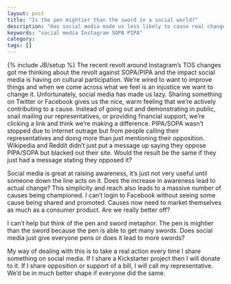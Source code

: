 ```yaml
---
layout: post
title: "Is the pen mightier than the sword in a social world?"
description: "Has social media made us less likely to cause real change in the world since we're liking and sharing instead?"
keywords: "social media Instagram SOPA PIPA"
category: 
tags: []
---
```

{% include JB/setup %}
The recent revolt around Instagram’s TOS changes got me thinking about the revolt against SOPA/PIPA and the impact social media is having on cultural participation. We’re wired to want to improve things and when we come across what we feel is an injustice we want to change it. Unfortunately, social media has made us lazy. Sharing something on Twitter or Facebook gives us the nice, warm feeling that we’re actively contributing to a cause. Instead of going out and demonstrating in public, snail mailing our representatives, or providing financial support, we’re clicking a link and think we’re making a difference. PIPA/SOPA wasn’t stopped due to internet outrage but from people calling their representatives and doing more than just mentioning their opposition. Wikipedia and Reddit didn’t just put a message up saying they oppose PIPA/SOPA but blacked out their site. Would the result be the same if they just had a message stating they opposed it?

Social media is great at raising awareness, it’s just not very useful until someone down the line acts on it. Does the increase in awareness lead to actual change? This simplicity and reach also leads to a massive number of causes being championed. I can’t login to Facebook without seeing some cause being shared and promoted. Causes now need to market themselves as much as a consumer product. Are we really better off? 

I can’t help but think of the pen and sword metaphor. The pen is mightier than the sword because the pen is able to get many swords. Does social media just give everyone pens or does it lead to more swords?

My way of dealing with this is to take a real action every time I share something on social media. If I share a Kickstarter project then I will donate to it. If I share opposition or support of a bill, I will call my representative. We’d be in much better shape if everyone did the same.